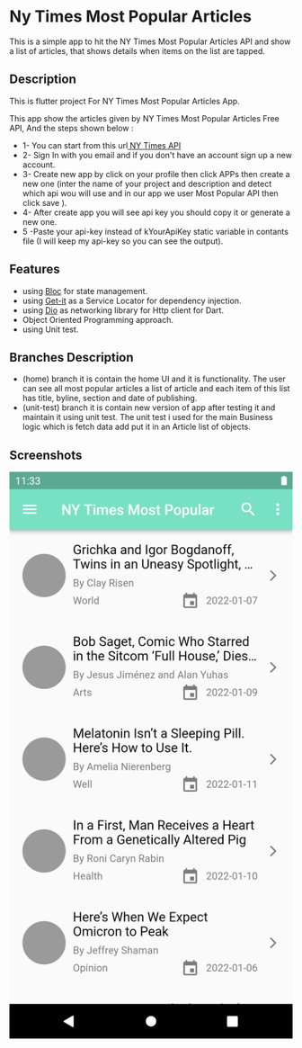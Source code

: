 # Ny Times Most Popular Articles

This is a simple app to hit the NY Times Most Popular Articles API and show a list of articles, that shows details when items on the list are tapped.

## Description

This is flutter project For NY Times Most Popular Articles App.

This app show the articles given by NY Times Most Popular Articles Free API, And the steps shown below : 
 - 1- You can start from this url[ NY Times API ](https://developer.nytimes.com/apis) 
 - 2- Sign In with you email and if you don't have an account sign up a new account.
 - 3- Create new app by click on your profile then click APPs then create a new one (inter the name of your project and description and detect which api wou will use and in our app we user Most Popular API then click save ).
 - 4- After create app you will see api key you should copy it or generate a new one.
 - 5 -Paste your api-key instead of kYourApiKey static variable in contants file (I will keep my api-key so you can see the output).
 
 ## Features 
 - using [Bloc](https://bloclibrary.dev/) for state management.
 - using [Get-it](https://pub.dev/packages/get_it) as a Service Locator for dependency injection.
 - using [Dio](https://pub.dev/packages/dio) as networking library for Http client for Dart.
 - Object Oriented Programming approach.
 - using Unit test.


 ## Branches Description
 - (home) branch it is contain the home UI and it is functionality.
 The user can see all most popular articles a list of article and each item of this list has title, byline, section and date of publishing.
 - (unit-test) branch it is contain new version of app after testing it and maintain it using unit test.
 The unit test i used for the main Business logic which is fetch data add put it in an Article list of objects.
 

 
 
 ## Screenshots 
<p align="center">
    <img src="screenshots/Screenshot_Home.png" alt="Image"  />
</p>



